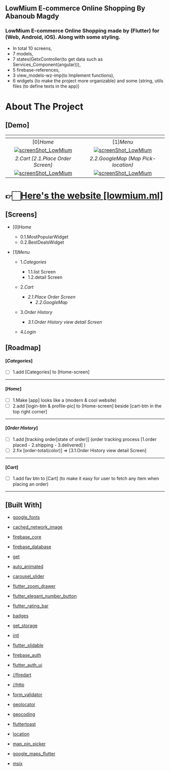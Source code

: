 
## LowMium E-commerce Online Shopping By Abanoub Magdy

### LowMium E-commerce Online Shopping made by (Flutter) for (Web, Android, iOS). Along with some styling.
* In total 10 screens,
* 7 models,
* 7 states(GetxController(to get data such as Services_Component(angular))),
* 5 firebase-references,
* 3 view_models-wz-imp(to Implement functions),
* 6 widgets (to make the project more organizable) and some (string, utils files (to define texts in the app))

# About The Project
## [Demo]
| [![]()]() | [![]()]() |
|:---:|:---:|
| [0]*Home*   | [1]*Menu* |
| [![screenShot_LowMium](https://user-images.githubusercontent.com/82307701/192166628-54a36eab-db5e-4483-a474-8d249b461b01.png)](https://lowmium.ml/) |[![screenShot_LowMium](https://user-images.githubusercontent.com/82307701/192166646-938e2187-2e76-44ee-8da3-6a03570c2225.png)](https://lowmium.ml/)
| *2.Cart [2.1.Place Order Screen]*  | *2.2.GoogleMap (Map Pick-location)* |
| [![screenShot_LowMium](https://user-images.githubusercontent.com/82307701/192166673-ca875268-406d-4606-b7b3-0bdecfa71e97.png)](https://lowmium.ml/) |[![screenShot_LowMium](https://user-images.githubusercontent.com/82307701/192166674-54cd6051-b599-484d-b3fb-f8371c251c19.png)](https://lowmium.ml/)



# 👉🏻[Here's the website [lowmium.ml]](https://lowmium.ml/)

## [Screens]

* [0]*Home*
  * 0.1.MostPopularWidget
  * 0.2.BestDealsWidget

* [1]*Menu*
  * 1.*Categories*
    * 1.1.list Screen
    * 1.2.detail Screen

  * 2.*Cart*
    * *2.1.Place Order Screen*
        * *2.2.GoogleMap*

  * 3.*Order History*
    * *3.1.Order History view detail Screen*

  * 4.*Login*



## [Roadmap]

#### [*Categories*]
- [ ]  1.add [Categories] to [Home-screen]

----
#### [*Home*]
- [ ]  1.Make [app] looks like a (modern & cool website)
- [ ]  2.add [login-btn & profile-pic] to [Home-screen] beside [cart-btn in the top right corner]

----
#### [*Order History*]
- [ ]  1.add [tracking order[state of order]] (order tracking process [1.order placed - 2.shipping - 3.delivered] )
- [ ]  2.fix [order-total(color)] => [3.1.Order History view detail Screen]

----
 #### [*Cart*]
- [ ]  1.add fav btn to [Cart] (to make it easy for user to fetch any item when placing an order)
----




## [Built With]

* [google_fonts]
* [cached_network_image]
* [firebase_core]
* [firebase_database]
* [get]
* [auto_animated]
* [carousel_slider]
* [flutter_zoom_drawer]
* [flutter_elegant_number_button]
* [flutter_rating_bar]
* [badges]
* [get_storage]
* [intl]
* [flutter_slidable]
* [firebase_auth]
* [flutter_auth_ui]


* [//firedart]
* [//http] 

* [form_validator]

* [geolocator]
* [geocoding]
* [fluttertoast]
* [location]
* [map_pin_picker]
* [google_maps_flutter]
* [msix]



[google_fonts]: https://pub.dev/packages/google_fonts
[cached_network_image]: https://pub.dev/packages/cached_network_image
[firebase_core]: https://pub.dev/packages/firebase_core
[firebase_database]: https://pub.dev/packages/firebase_database

[get]: https://pub.dev/packages/get
[auto_animated]: https://pub.dev/packages/auto_animated
[carousel_slider]: https://pub.dev/packages/carousel_slider
[flutter_zoom_drawer]: https://pub.dev/packages/flutter_zoom_drawer
[flutter_elegant_number_button]: https://pub.dev/packages/flutter_elegant_number_button
[flutter_rating_bar]: https://pub.dev/packages/flutter_rating_bar
[badges]: https://pub.dev/packages/badges
[get_storage]: https://pub.dev/packages/get_storage


[intl]: https://pub.dev/packages/intl
[flutter_slidable]: https://pub.dev/packages/flutter_slidable


[firebase_auth]: https://pub.dev/packages/firebase_auth
[flutter_auth_ui]: https://pub.dev/packages/flutter_auth_ui

[//firedart]: https://pub.dev/packages/firedart
[//http]: https://pub.dev/packages/http

[form_validator]: https://pub.dev/packages/form_validator

[geolocator]: https://pub.dev/packages/geolocator
[geocoding]: https://pub.dev/packages/geocoding


[fluttertoast]: https://pub.dev/packages/fluttertoast
[location]: https://pub.dev/packages/location
[map_pin_picker]: https://pub.dev/packages/map_pin_picker
[google_maps_flutter]: https://pub.dev/packages/google_maps_flutter

[msix]: https://pub.dev/packages/msix
